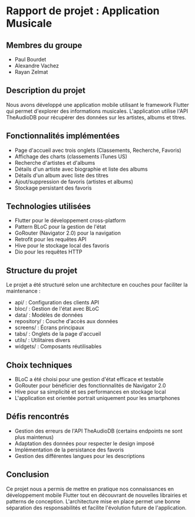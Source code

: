 # Rapport de projet : Application Musicale

## Membres du groupe
- Paul Bourdet
- Alexandre Vachez
- Rayan Zelmat

## Description du projet
Nous avons développé une application mobile utilisant le framework Flutter qui permet d'explorer des informations musicales. L'application utilise l'API TheAudioDB pour récupérer des données sur les artistes, albums et titres.

## Fonctionnalités implémentées
- Page d'accueil avec trois onglets (Classements, Recherche, Favoris)
- Affichage des charts (classements iTunes US)
- Recherche d'artistes et d'albums
- Détails d'un artiste avec biographie et liste des albums
- Détails d'un album avec liste des titres
- Ajout/suppression de favoris (artistes et albums)
- Stockage persistant des favoris

## Technologies utilisées
- Flutter pour le développement cross-platform
- Pattern BLoC pour la gestion de l'état
- GoRouter (Navigator 2.0) pour la navigation
- Retrofit pour les requêtes API
- Hive pour le stockage local des favoris
- Dio pour les requêtes HTTP

## Structure du projet
Le projet a été structuré selon une architecture en couches pour faciliter la maintenance :
- api/ : Configuration des clients API
- bloc/ : Gestion de l'état avec BLoC
- data/ : Modèles de données
- repository/ : Couche d'accès aux données
- screens/ : Écrans principaux
- tabs/ : Onglets de la page d'accueil
- utils/ : Utilitaires divers
- widgets/ : Composants réutilisables

## Choix techniques
- BLoC a été choisi pour une gestion d'état efficace et testable
- GoRouter pour bénéficier des fonctionnalités de Navigator 2.0
- Hive pour sa simplicité et ses performances en stockage local
- L'application est orientée portrait uniquement pour les smartphones

## Défis rencontrés
- Gestion des erreurs de l'API TheAudioDB (certains endpoints ne sont plus maintenus)
- Adaptation des données pour respecter le design imposé
- Implémentation de la persistance des favoris
- Gestion des différentes langues pour les descriptions

## Conclusion
Ce projet nous a permis de mettre en pratique nos connaissances en développement mobile Flutter tout en découvrant de nouvelles librairies et patterns de conception. L'architecture mise en place permet une bonne séparation des responsabilités et facilite l'évolution future de l'application.
